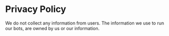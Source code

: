 # Privacy Policy

We do not collect any information from users. The information we use to run our bots, are owned by us or our information.

